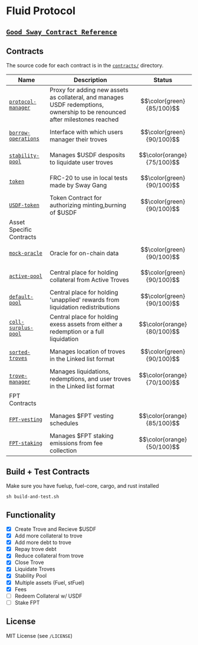 # Fluid Protocol

## [`Good Sway Contract Reference`](https://github.com/FuelLabs/sway-applications/tree/master/AMM/project)

Contracts
---------

The source code for each contract is in the [`contracts/`](contracts/)
directory.

| Name                                               | Description                            | Status |
| -------------------------------------------------- | -------------------------------------- | ------- |
| [`protocol-manager`](contracts/protocol-manager-contract)       | Proxy for adding new assets as collateral, and manages USDF redemptions, ownership to be renounced after milestones reached | $$\color{green}{85/100}$$
| [`borrow-operations`](contracts/borrow-operations-contract)   | Interface with which users manager their troves | $$\color{green}{90/100}$$ |
| [`stability-pool`](contracts/stability-pool-contract)       | Manages $USDF desposits to liquidate user troves | $$\color{orange}{75/100}$$
| [`token`](contracts/token-contract)       | FRC-20 to use in local tests made by Sway Gang | $$\color{green}{90/100}$$
| [`USDF-token`](contracts/usdf-token-contract)       | Token Contract for authorizing minting,burning of $USDF | $$\color{green}{90/100}$$
| Asset Specific Contracts                              |
| [`mock-oracle`](contracts/mock-oracle-contract)       | Oracle for on-chain data | $$\color{green}{90/100}$$
| [`active-pool`](contracts/active-pool-contract)       | Central place for holding collateral from Active Troves | $$\color{green}{90/100}$$
| [`default-pool`](contracts/default-pool-contract)       | Central place for holding 'unapplied' rewards from liquidation redistributions | $$\color{green}{90/100}$$
| [`coll-surplus-pool`](contracts/coll-surplus-pool-contract)       | Central place for holding exess assets from either a redemption or a full liquidation | $$\color{orange}{80/100}$$
| [`sorted-troves`](contracts/sorted-troves-contract)       | Manages location of troves in the Linked list format | $$\color{green}{90/100}$$
| [`trove-manager`](contracts/trove-manager-contract)       | Manages liquidations, redemptions, and user troves in the Linked list format |$$\color{orange}{70/100}$$
|  FPT Contracts |
| [`FPT-vesting`](contracts/vesting-contract)       | Manages $FPT vesting schedules | $$\color{orange}{85/100}$$
| [`FPT-staking`](contracts/staking-contract)       | Manages $FPT staking emissions from fee collection | $$\color{orange}{50/100}$$ |

Build + Test Contracts
-------------------------------

Make sure you have fuelup, fuel-core, cargo, and rust installed 

```
sh build-and-test.sh
```

Functionality
-------------------------------
- [x] Create Trove and Recieve $USDF
- [x] Add more collateral to trove
- [x] Add more debt to trove
- [x] Repay trove debt 
- [x] Reduce collateral from trove
- [x] Close Trove
- [x] Liquidate Troves
- [x] Stability Pool
- [x] Multiple assets (Fuel, stFuel)
- [x] Fees
- [ ] Redeem Collateral w/ USDF
- [ ] Stake FPT

License
-------

MIT License (see `/LICENSE`)
